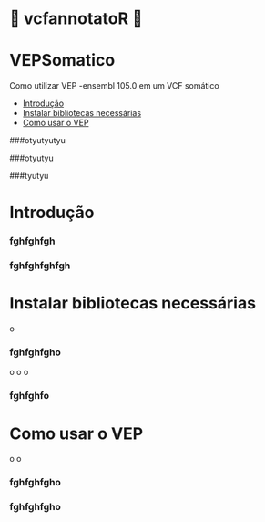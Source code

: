 # :dna: vcfannotatoR :dna: <!-- omit in toc -->

# VEPSomatico
Como utilizar VEP -ensembl 105.0 em um VCF somático


- [Introdução](#introdução)
- [Instalar bibliotecas necessárias](#instalar-bibliotecas-necessárias)
- [Como usar o VEP](#como-usar-o-vep)


###otyutyutyu

###otyutyu

###tyutyu

# Introdução



### fghfghfgh

### fghfghfghfgh








# Instalar bibliotecas necessárias






o
### fghfghfgho
o
o
o
### fghfghfo


# Como usar o VEP

o
o
### fghfghfgho
### fghfghfgho
